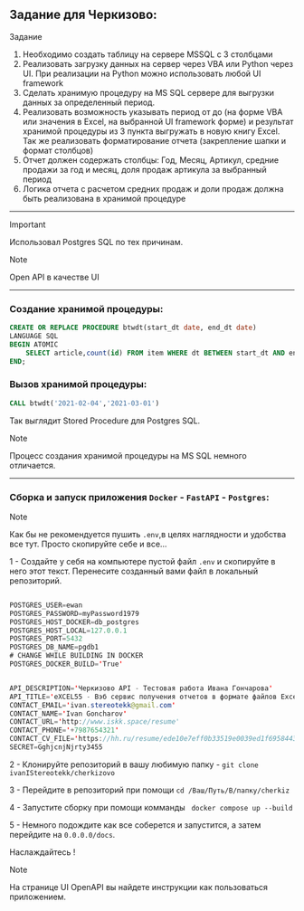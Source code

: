 ## Задание для Черкизово:

Задание
1. Необходимо создать таблицу на сервере MSSQL с 3 столбцами
2. Реализовать загрузку данных на сервер через VBA или Python через UI. При реализации на
Python можно использовать любой UI framework
3. Сделать хранимую процедуру на MS SQL сервере для выгрузки данных за определенный
период.
4. Реализовать возможность указывать период от до (на форме VBA или значения в Excel, на
выбранной UI framework форме) и результат хранимой процедуры из 3 пункта выгружать в
новую книгу Excel. Так же реализовать форматирование отчета (закрепление шапки и
формат столбцов)
5. Отчет должен содержать столбцы: Год, Месяц, Артикул, средние продажи за год и месяц,
доля продаж артикула за выбранный период
6. Логика отчета с расчетом средних продаж и доли продаж должна быть реализована в
хранимой процедуре



-----------------------------
> [!IMPORTANT]
> Использовал Postgres SQL по тех причинам.


> [!NOTE]
> Open API в качестве UI

-----------------------------


### Создание хранимой процедуры:
```sql
CREATE OR REPLACE PROCEDURE btwdt(start_dt date, end_dt date)
LANGUAGE SQL
BEGIN ATOMIC
    SELECT article,count(id) FROM item WHERE dt BETWEEN start_dt AND end_dt GROUP BY article;
END;

```
### Вызов хранимой процедуры:


```sql
CALL btwdt('2021-02-04','2021-03-01')
```
Так выглядит Stored Procedure для Postgres SQL. 
> [!NOTE]
> Процесс создания хранимой процедуры на MS SQL немного отличается.

-----------------------------
### Сборка и запуск приложения `Docker` - `FastAPI` - `Postgres`:

> [!NOTE] 
> Как бы не рекомендуется пушить `.env`,в целях наглядности и удобства все тут. Просто скопируйте себе и все...


1 - Создайте у себя на компьютере пустой файл `.env` и скопируйте в него этот текст. Перенесите созданный вами файл в локальный репозиторий.


```java

POSTGRES_USER=ewan
POSTGRES_PASSWORD=myPassword1979
POSTGRES_HOST_DOCKER=db_postgres
POSTGRES_HOST_LOCAL=127.0.0.1
POSTGRES_PORT=5432
POSTGRES_DB_NAME=pgdb1
# CHANGE WHILE BUILDING IN DOCKER
POSTGRES_DOCKER_BUILD='True'


API_DESCRIPTION='Черкизово API - Тестовая работа Ивана Гончарова'
API_TITLE='eXCEL55 - Вэб сервис получения отчетов в формате файлов Excel'
CONTACT_EMAIL='ivan.stereotekk@gmail.com'
CONTACT_NAME='Ivan Goncharov'
CONTACT_URL='http://www.iskk.space/resume'
CONTACT_PHONE='+7987654321'
CONTACT_CV_FILE='https://hh.ru/resume/ede10e7eff0b33519e0039ed1f695844313832'
SECRET=GghjcnjNjrty3455

```

2 - Клонируйте репозиторий в вашу любимую папку - `git clone ivanIStereotekk/cherkizovo`


3 - Перейдите в репозиторий при помощи `cd /Ваш/Путь/В/папку/cherkiz`

4 - Запустите сборку при помощи комманды ` docker compose up --build`

5 - Немного подождите как все соберется и запустится, а затем перейдите на `0.0.0.0/docs`. 

Наслаждайтесь !

> [!NOTE]
> На странице UI OpenAPI вы найдете инструкции как пользоваться приложением.





